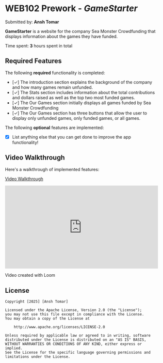 # WEB102 Prework - *GameStarter*

Submitted by: **Ansh Tomar**

**GameStarter** is a website for the company Sea Monster Crowdfunding that displays information about the games they have funded.

Time spent: **3** hours spent in total

## Required Features

The following **required** functionality is completed:

* [✓] The introduction section explains the background of the company and how many games remain unfunded.
* [✓] The Stats section includes information about the total contributions and dollars raised as well as the top two most funded games.
* [✓] The Our Games section initially displays all games funded by Sea Monster Crowdfunding
* [✓] The Our Games section has three buttons that allow the user to display only unfunded games, only funded games, or all games.

The following **optional** features are implemented:

* [X] List anything else that you can get done to improve the app functionality!

## Video Walkthrough

Here's a walkthrough of implemented features:

[Video Walkthrough](https://www.loom.com/share/3fdec06721d246e88bf587f5984d34d9?sid=514c5673-6a21-40b5-b356-c91c144efa79)

<div style="position: relative; padding-bottom: 54.270833333333336%; height: 0;"><iframe src="https://www.loom.com/embed/3fdec06721d246e88bf587f5984d34d9?sid=042d75f2-16e4-408a-9ab1-24f73a340e0c" frameborder="0" webkitallowfullscreen mozallowfullscreen allowfullscreen style="position: absolute; top: 0; left: 0; width: 100%; height: 100%;"></iframe></div>

Video created with Loom

## License

    Copyright [2025] [Ansh Tomar]

    Licensed under the Apache License, Version 2.0 (the "License");
    you may not use this file except in compliance with the License.
    You may obtain a copy of the License at

        http://www.apache.org/licenses/LICENSE-2.0

    Unless required by applicable law or agreed to in writing, software
    distributed under the License is distributed on an "AS IS" BASIS,
    WITHOUT WARRANTIES OR CONDITIONS OF ANY KIND, either express or implied.
    See the License for the specific language governing permissions and
    limitations under the License.

